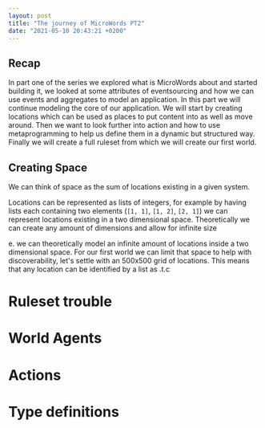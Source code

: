 ```yaml
---
layout: post
title: "The journey of MicroWords PT2"
date: "2021-05-10 20:43:21 +0200"
---
```


## Recap

In part one of the series we explored what is MicroWords about and started building it, we looked at some attributes of eventsourcing and how we can use events and aggregates to model an application. In this part we will continue modeling the core of our application.
We will start by creating locations which can be used as places to put content into as well as move around. Then we want to look further into action and how to use metaprogramming to help us define them in a dynamic but structured way. Finally we will create a full ruleset from which we will create our first world.

## Creating Space

We can think of space as the sum of locations existing in a given system.

Locations can be represented as lists of integers, for example by having lists each containing two elements (`[1, 1]`, `[1, 2]`, `[2, 1]`) we can represent locations existing in a two dimensional space. Theoretically we can create any amount of dimensions and allow for infinite size

e. we can theoretically model an infinite amount of locations inside a two dimensional space. For our first world we can limit that space to help with discoverability, let's settle with an 500x500 grid of locations. This means that any location can be identified by a list as .t.c

# Ruleset trouble

# World Agents

# Actions

# Type definitions
